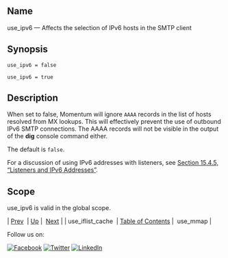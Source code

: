 <a name="conf.ref.use_ipv6"></a>
## Name

use_ipv6 — Affects the selection of IPv6 hosts in the SMTP client

## Synopsis

`use_ipv6 = false`

`use_ipv6 = true`

<a name="idp27307568"></a>
## Description

When set to false, Momentum will ignore `AAAA` records in the list of hosts resolved from MX lookups. This will effectively prevent the use of outbound IPv6 SMTP connections. The AAAA records will not be visible in the output of the **dig** console command either.

The default is `false`.

For a discussion of using IPv6 addresses with listeners, see [Section 15.4.5, “Listeners and IPv6 Addresses”](listeners.php#listeners.ipv6 "15.4.5. Listeners and IPv6 Addresses").

<a name="idp27312464"></a>
## Scope

use_ipv6 is valid in the global scope.

| [Prev](conf.ref.use_iflist_cache.php)  | [Up](config.options.ref.php) |  [Next](conf.ref.use_mmap.php) |
| use_iflist_cache  | [Table of Contents](index.php) |  use_mmap |

Follow us on:

[![Facebook](https://support.messagesystems.com/images/icon-facebook.png)](http://www.facebook.com/messagesystems) [![Twitter](https://support.messagesystems.com/images/icon-twitter.png)](http://twitter.com/#!/MessageSystems) [![LinkedIn](https://support.messagesystems.com/images/icon-linkedin.png)](http://www.linkedin.com/company/message-systems)